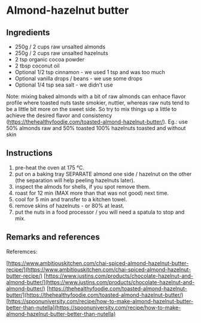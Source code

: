 # Almond-hazelnut butter

## Ingredients

* 250g / 2 cups raw unsalted almonds
* 250g / 2 cups raw unsalted hazelnuts
* 2 tsp organic cocoa powder
* 2 tbsp coconut oil
* Optional 1/2 tsp cinnamon - we used 1 tsp and was too much
* Optional vanilla drops / beans - we use some drops
* Optional 1/4 tsp sea salt - we didn't use

Note: mixing baked almonds with a bit of  raw almonds can enhace flavor profile where toasted nuts taste smokier, nuttier, whereas raw nuts tend to be a little bit more on the sweet side. So try to mix things up a little to achieve the desired flavor and consistency (https://thehealthyfoodie.com/toasted-almond-hazelnut-butter/). Eg.: use 50% almonds raw and 50% toasted
100% hazelnuts toasted and without skin

## Instructions

1. pre-heat the oven at 175 °C.
1. put on a baking tray SEPARATE almond one side / hazelnut on the other (the separation will help peeling hazelnuts later).
1. inspect the almods for shells, if you spot remove them.
1. roast for 12 min (MAX more than that was not good) next time.
1. cool for 5 min and transfer to a kitchen towel.
1. remove skins of hazelnuts - or 80% at least.
1. put the nuts in a food processor / you will need a spatula to stop and mix.

## Remarks and references

Referemces:

[https://www.ambitiouskitchen.com/chai-spiced-almond-hazelnut-butter-recipe/](https://www.ambitiouskitchen.com/chai-spiced-almond-hazelnut-butter-recipe/)
[https://www.justins.com/products/chocolate-hazelnut-and-almond-butter/](https://www.justins.com/products/chocolate-hazelnut-and-almond-butter/)
[https://thehealthyfoodie.com/toasted-almond-hazelnut-butter/](https://thehealthyfoodie.com/toasted-almond-hazelnut-butter/)
[https://spoonuniversity.com/recipe/how-to-make-almond-hazelnut-butter-better-than-nutella](https://spoonuniversity.com/recipe/how-to-make-almond-hazelnut-butter-better-than-nutella)
